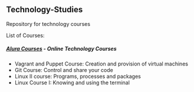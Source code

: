 ## Technology-Studies
Repository for technology courses

List of Courses:
##### [Alura Courses](https://github.com/hugoledra/Technology-Studies/blob/master/Alura%20Courses/README.md) - Online Technology Courses
  - Vagrant and Puppet Course: Creation and provision of virtual machines
  - Git Course: Control and share your code
  - Linux II course: Programs, processes and packages
  - Linux Course I: Knowing and using the terminal
